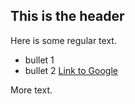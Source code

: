 ## This is the header

Here is some regular text.

* bullet 1
* bullet 2
[Link to Google ](http://www.google.com)

More text.
